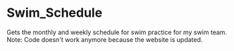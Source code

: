 # Swim_Schedule

Gets the monthly and weekly schedule for swim practice for my swim team.
Note: Code doesn't work anymore because the website is updated.
